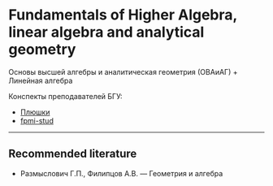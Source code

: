 # Fundamentals of Higher Algebra, linear algebra and analytical geometry 
Основы высшей алгебры и аналитическая геометрия (ОВАиАГ) + Линейная алгебра

Конспекты преподавателей БГУ:

- [Плюшки](https://drive.google.com/drive/folders/1fGE9FygWFYmGXo0oZ69w-N6PLFG5SNnK)
- [fpmi-stud](https://drive.google.com/drive/folders/1BzA5G2EIei2An5MHex3OULpVqcqeg0z0)

---
## Recommended literature

- Размыслович Г.П., Филипцов А.В. — Геометрия и алгебра
